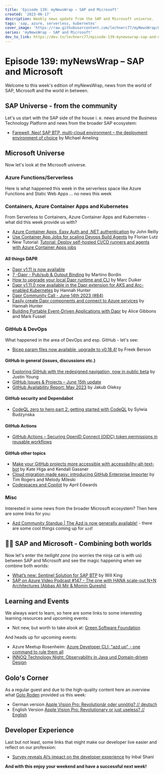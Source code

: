 ```yaml
---
title: 'Episode 139: myNewsWrap – SAP and Microsoft'
created: '2023-06-17'
description: Weekly news update from the SAP and Microsoft universe.
tags: 'sap, azure, serverless, kubernetes'
cover_image: 'https://raw.githubusercontent.com/lechnerc77/myNewsWrap/main/episodes/cover-images/episode139small.png'
series: 'myNewsWrap - SAP and Microsoft'
dev_to_link: https://dev.to/lechnerc77/episode-139-mynewswrap-sap-and-microsoft-kn1
---
```


# Episode 139: myNewsWrap – SAP and Microsoft

Welcome to this week's edition of myNewsWrap, news from the world of SAP, Microsoft and the world in between.

## SAP Universe - from the community

Let's us start with the SAP side of the house i. e. news around the Business Technology Platform and news from the broader SAP ecosystem:

* [Farewell, Neo! SAP BTP, multi-cloud environment – the deployment environment of choice](https://blogs.sap.com/2023/06/14/farewell-neo-sap-btp-multi-cloud-environment-the-deployment-environment-of-choice/) by Michael Ameling

## Microsoft Universe

Now let's look at the Microsoft universe.

### Azure Functions/Serverless

Here is what happened this week in the serverless space like Azure Functions and Static Web Apps ... no news this week

### Containers, Azure Container Apps and Kubernetes

From Serverless to Containers, Azure Container Apps and Kubernetes - what did this week provide us with?

* [Azure Container Apps, Easy Auth and .NET authentication](https://johnnyreilly.com/azure-container-apps-easy-auth-and-dotnet-authentication) by John Reilly
* [Use Container App Jobs for scaling Devops Build Agents](https://dev.to/florianlutz/use-container-app-jobs-for-scaling-devops-build-agents-7j6) by Florian Lutz
* New Tutorial: [Tutorial: Deploy self-hosted CI/CD runners and agents with Azure Container Apps jobs](https://learn.microsoft.com/en-us/azure/container-apps/tutorial-ci-cd-runners-jobs?tabs=bash&pivots=container-apps-jobs-self-hosted-ci-cd-azure-pipelines)

#### All things DAPR

* [Dapr v1.11 is now available](https://blog.dapr.io/posts/2023/06/12/dapr-v1.11-is-now-available/)
* [7 -Dapr - Pub/sub & Output Binding](https://www.linkedin.com/pulse/7-dapr-pubsub-output-binding-martino-bordin%3FtrackingId=6aWyQaNQRJSfvwNft5V3%252Fw%253D%253D/?trackingId=6aWyQaNQRJSfvwNft5V3%2Fw%3D%3D) by Martino Bordin
* [How to upgrade your local Dapr runtime and CLI](https://dev.to/marcduiker/how-to-upgrade-your-local-dapr-runtime-and-cli-4c02) by Marc Duiker
* [Dapr v1.11.0 now available in the Dapr extension for AKS and Arc-enabled Kubernetes](https://techcommunity.microsoft.com/t5/azure-developer-community-blog/dapr-v1-11-0-now-available-in-the-dapr-extension-for-aks-and-arc/ba-p/3844016?WT.mc_id=AZ-MVP-5004195) by Hannah Hunter
* [Dapr Community Call - June 14th 2023 (#84)](https://youtu.be/wvwEOTdtkKU)
* [Easily create Dapr components and connect to Azure services](https://techcommunity.microsoft.com/t5/azure-developer-community-blog/easily-create-dapr-components-and-connect-to-azure-services/ba-p/3825656?WT.mc_id=AZ-MVP-5004195) by Hannah Hunter
* [Building Portable Event-Driven Applications with Dapr](https://youtu.be/sTs146Kof6E) by Alice Gibbons and Mark Fussel

### GitHub & DevOps

What happened in the area of DevOps and esp. GitHub - let's see:

* [Bicep param files now available, upgrade to v0.18.4!](https://www.linkedin.com/pulse/bicep-param-files-now-available-upgrade-v0184-freek-berson/) by Freek Berson

#### GitHub in general (issues, discussions etc.)

* [Exploring GitHub with the redesigned navigation, now in public beta](https://github.blog/2023-06-15-exploring-github-with-the-redesigned-navigation-now-in-public-beta/) by Justin Young
* [GitHub Issues & Projects – June 15th update](https://github.blog/changelog/2023-06-15-github-issues-projects-june-15th-update/)
* [GitHub Availability Report: May 2023](https://github.blog/2023-06-14-github-availability-report-may-2023/) by Jakub Oleksy

#### GitHub security and Dependabot

* [CodeQL zero to hero part 2: getting started with CodeQL](https://github.blog/2023-06-15-codeql-zero-to-hero-part-2-getting-started-with-codeql/) by Sylwia Budzynska

#### GitHub Actions

* [GitHub Actions – Securing OpenID Connect (OIDC) token permissions in reusable workflows](https://github.blog/changelog/2023-06-15-github-actions-securing-openid-connect-oidc-token-permissions-in-reusable-workflows/)

#### GitHub other topics

* [Make your GitHub projects more accessible with accessibility-alt-text-bot](https://github.blog/2023-06-12-make-your-github-projects-more-accessible-with-accessibility-alt-text-bot/) by Kate Higa and Kendall Gassner
* [Cloud migration made easy: introducing GitHub Enterprise Importer](https://github.blog/2023-06-12-cloud-migration-made-easy-introducing-github-enterprise-importer/) by Tim Rogers and Melody Mileski
* [Codespaces and Copilot](https://youtu.be/u73FBnKfkqI) by April Edwards

### Misc

Interested in some news from the broader Microsoft ecosystem? Then here are some links for you:

* [Azd Community Standup | The Azd is now generally available!](https://www.youtube.com/live/guwoSz2CLyY?feature=share) - there are some cool things coming up for `azd`!

## 🐱‍👤 SAP and Microsoft - Combining both worlds

Now let's enter the *twilight zone* (no worries the ninja cat is with us) between SAP and Microsoft and see the magic happening when we combine both worlds:

* [What’s new: Sentinel Solution for SAP BTP](https://techcommunity.microsoft.com/t5/microsoft-sentinel-blog/what-s-new-sentinel-solution-for-sap-btp/ba-p/3780794?WT.mc_id=AZ-MVP-5004195) by Will King
* [SAP on Azure Video Podcast  #147 - The one with HANA scale-out N+N Architectures (Abbas Ali Mir & Momin Qureshi)](https://youtu.be/G4FTPiCeE8o)

## Learning and Events

We always want to learn, so here are some links to some interesting learning resources and upcoming events:

* Not new, but worth to take alook at: [Green Software Foundation](https://greensoftware.foundation/)

And heads up for upcoming events:

* Azure Meetup Rosenheim: [Azure Developer CLI: "azd up" - one command to rule them all](https://www.meetup.com/de-DE/azure-meetup-rosenheim/events/293420432/)
* [INNOQ Technology Night: Observability in Java und Domain-driven Design](https://www.meetup.com/de-DE/innoq-technology-night-hamburg/events/293879819/)

## Golo's Corner

As a regular guest and due to the high-quality content here an overview what [Golo Roden](https://twitter.com/goloroden) provided us this week:

* German version [Apple Vision Pro: Revolutionär oder unnötig? // deutsch](https://youtu.be/_2tNykb-5pg)
* English Version [Apple Vision Pro: Revolutionary or just useless? // English](https://youtu.be/xur0zaA-FAI)

## Developer Experience

Last but not least, some links that might make our developer live easier and reflect on our profession:

* [Survey reveals AI’s impact on the developer experience](https://github.blog/2023-06-13-survey-reveals-ais-impact-on-the-developer-experience/) by Inbal Shani

**And with this enjoy your weekend and have a successful next week!**
